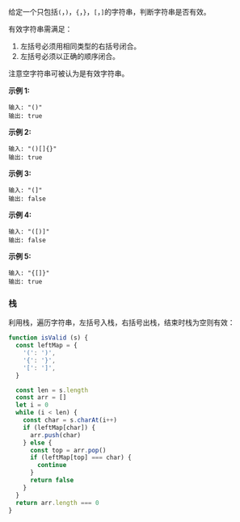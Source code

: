给定一个只包括`(`，`)`，`{`，`}`，`[`，`]`的字符串，判断字符串是否有效。

有效字符串需满足：
1. 左括号必须用相同类型的右括号闭合。
2. 左括号必须以正确的顺序闭合。

注意空字符串可被认为是有效字符串。

**示例 1:**
```
输入: "()"
输出: true
```

**示例 2:**
```
输入: "()[]{}"
输出: true
```

**示例 3:**
```
输入: "(]"
输出: false
```

**示例 4:**
```
输入: "([)]"
输出: false
```

**示例 5:**
```
输入: "{[]}"
输出: true
```

### 栈
利用栈，遍历字符串，左括号入栈，右括号出栈，结束时栈为空则有效：
```js
function isValid (s) {
  const leftMap = {
    '(': ')',
    '{': '}',
    '[': ']',
  }

  const len = s.length
  const arr = []
  let i = 0
  while (i < len) {
    const char = s.charAt(i++)
    if (leftMap[char]) {
      arr.push(char)
    } else {
      const top = arr.pop()
      if (leftMap[top] === char) {
        continue
      }
      return false
    }
  }
  return arr.length === 0
}
```